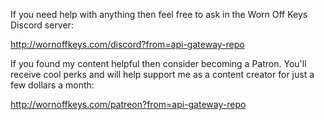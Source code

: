 If you need help with anything then feel free to ask in the Worn Off Keys Discord server:

http://wornoffkeys.com/discord?from=api-gateway-repo

If you found my content helpful then consider becoming a Patron. You'll receive cool perks and will help support me as a content creator for just a few dollars a month:

http://wornoffkeys.com/patreon?from=api-gateway-repo
